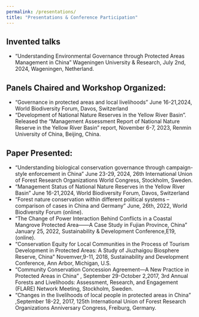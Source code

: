 ```yaml
---
permalink: /presentations/
title: "Presentations & Conference Participation"
---
```


## Invented talks
- “Understanding Environmental Governance through Protected Areas Management in China” Wageningen University & Research, July 2nd, 2024, Wageningen, Netherland. 


## Panels Chaired and Workshop Organized:
- “Governance in protected areas and local livelihoods” June 16-21,2024, World Biodiversity Forum, Davos, Switzerland
- “Development of National Nature Reserves in the Yellow River Basin”. Released the “Management Assessment Report of National Nature Reserve in the Yellow River Basin” report, November 6-7, 2023, Renmin University of China, Beijing, China.

## Paper Presented:
- “Understanding biological conservation governance through campaign-style enforcement in China” June 23-29, 2024, 26th International Union of Forest Research Organizations World Congress, Stockholm, Sweden.
- “Management Status of National Nature Reserves in the Yellow River Basin” June 16-21,2024, World Biodiversity Forum, Davos, Switzerland
- “Forest nature conservation within different political systems – comparison of cases in China and Germany” June, 26th, 2022, World Biodiversity Forum (online).
- “The Change of Power Interaction Behind Conflicts in a Coastal Mangrove Protected Area——A Case Study in Fujian Province, China” January 25, 2022, Sustainability & Development Conference,E19, (online).
- “Conservation Equity for Local Communities in the Process of Tourism Development in Protected Areas: A Study of Jiuzhaigou Biosphere Reserve, China" Novemver,9-11, 2018, Sustainability and Development Conference, Ann Arbor, Michigan, U.S.
- “Community Conservation Concession Agreement—A New Practice in Protected Areas in China” , September 29-October 2,2017, 3rd Annual Forests and Livelihoods: Assessment, Research, and Engagement (FLARE) Network Meeting, Stockholm, Sweden.
- “Changes in the livelihoods of local people in protected areas in China” ,September 18-22, 2017, 125th International Union of Forest Research Organizations Anniversary Congress, Freiburg, Germany.



